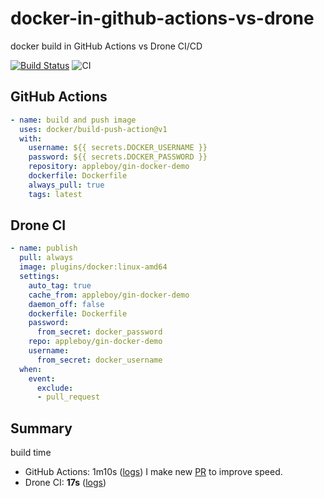 # docker-in-github-actions-vs-drone

docker build in GitHub Actions vs Drone CI/CD

[![Build Status](https://cloud.drone.io/api/badges/go-training/docker-in-github-actions-vs-drone/status.svg)](https://cloud.drone.io/go-training/docker-in-github-actions-vs-drone)
![CI](https://github.com/go-training/docker-in-github-actions-vs-drone/workflows/CI/badge.svg)

## GitHub Actions

```yml
- name: build and push image
  uses: docker/build-push-action@v1
  with:
    username: ${{ secrets.DOCKER_USERNAME }}
    password: ${{ secrets.DOCKER_PASSWORD }}
    repository: appleboy/gin-docker-demo
    dockerfile: Dockerfile
    always_pull: true
    tags: latest
```

## Drone CI

```yml
- name: publish
  pull: always
  image: plugins/docker:linux-amd64
  settings:
    auto_tag: true
    cache_from: appleboy/gin-docker-demo
    daemon_off: false
    dockerfile: Dockerfile
    password:
      from_secret: docker_password
    repo: appleboy/gin-docker-demo
    username:
      from_secret: docker_username
  when:
    event:
      exclude:
      - pull_request
```

## Summary

build time

* GitHub Actions: 1m10s ([logs](https://github.com/go-training/docker-in-github-actions-vs-drone/runs/542876427?check_suite_focus=true)) I make new [PR](https://github.com/docker/github-actions/pull/17) to improve speed.
* Drone CI: **17s** ([logs](https://cloud.drone.io/go-training/docker-in-github-actions-vs-drone/14/1/2))
